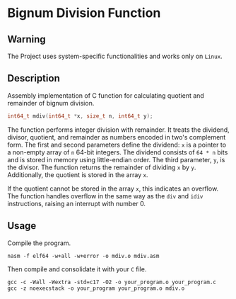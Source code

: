 # Bignum Division Function

## Warning

The Project uses system-specific functionalities and works only on `Linux`.

## Description

Assembly implementation of C function for calculating quotient and remainder of bignum division.
```c
int64_t mdiv(int64_t *x, size_t n, int64_t y);
```

The function performs integer division with remainder. It treats the dividend, divisor, quotient, and remainder as numbers encoded in two's complement form. The first and second parameters define the dividend: `x` is a pointer to a non-empty array of `n` 64-bit integers. The dividend consists of `64 * n` bits and is stored in memory using little-endian order. The third parameter, `y`, is the divisor. The function returns the remainder of dividing `x` by `y`. Additionally, the quotient is stored in the array `x`.

If the quotient cannot be stored in the array `x`, this indicates an overflow. The function handles overflow in the same way as the `div` and `idiv` instructions, raising an interrupt with number 0.

## Usage

Compile the program.
```
nasm -f elf64 -w+all -w+error -o mdiv.o mdiv.asm
```

Then compile and consolidate it with your `C` file.
```
gcc -c -Wall -Wextra -std=c17 -O2 -o your_program.o your_program.c
gcc -z noexecstack -o your_program your_program.o mdiv.o
```
